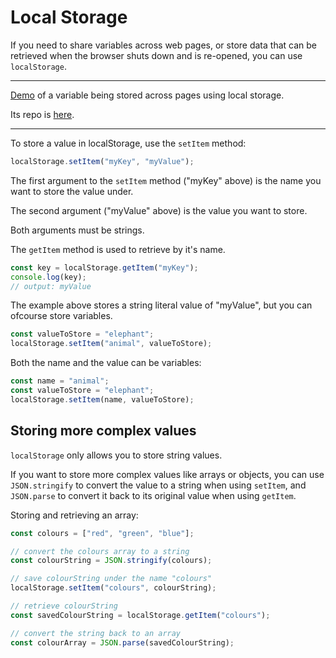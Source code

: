 # Local Storage

If you need to share variables across web pages, or store data that can be retrieved when the browser shuts down and is re-opened, you can use `localStorage`.

---

<a href="https://localstorage-example.netlify.app/" target="_blank">Demo</a> of a variable being stored across pages using local storage.

Its repo is <a href="https://github.com/code-shmode/localstorage-example" target="_blank">here</a>.

---

To store a value in localStorage, use the `setItem` method:

```js
localStorage.setItem("myKey", "myValue");
```

The first argument to the `setItem` method ("myKey" above) is the name you want to store the value under.

The second argument ("myValue" above) is the value you want to store.

Both arguments must be strings.

The `getItem` method is used to retrieve by it's name.

```js
const key = localStorage.getItem("myKey");
console.log(key);
// output: myValue
```

The example above stores a string literal value of "myValue", but you can ofcourse store variables.

```js
const valueToStore = "elephant";
localStorage.setItem("animal", valueToStore);
```

Both the name and the value can be variables:

```js
const name = "animal";
const valueToStore = "elephant";
localStorage.setItem(name, valueToStore);
```

## Storing more complex values

`localStorage` only allows you to store string values.

If you want to store more complex values like arrays or objects, you can use `JSON.stringify` to convert the value to a string when using `setItem`, and `JSON.parse` to convert it back to its original value when using `getItem`.

Storing and retrieving an array:

```js
const colours = ["red", "green", "blue"];

// convert the colours array to a string
const colourString = JSON.stringify(colours);

// save colourString under the name "colours"
localStorage.setItem("colours", colourString);

// retrieve colourString
const savedColourString = localStorage.getItem("colours");

// convert the string back to an array
const colourArray = JSON.parse(savedColourString);
```
